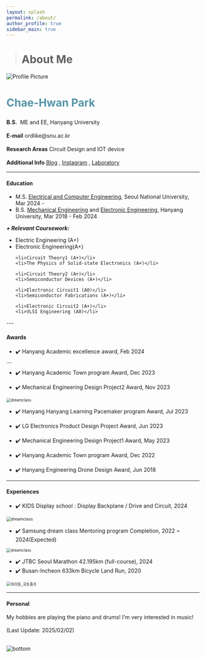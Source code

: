 ```yaml
---
layout: splash
permalink: /about/
author_profile: true
sidebar_main: true
---
```


> # About Me
<html>
<head>
    <title>My Profile</title>
    <link rel="stylesheet" href="style.css">
    <style>
        .profile-info {
            line-height: 1.5; /* 줄 간격을 조정합니다. */
        }
    </style>
</head>
<body>
    <div class="profile-container">
        <div class="profile-image-container">
            <img src="./../assets/new_images/ORD.jpg" alt="Profile Picture" class="profile-image">
        </div>
        <div class="profile-info">
            <p><h1 style="color: #5695A8;">Chae-Hwan Park</h1></p>
            <p><strong>B.S.</strong>&nbsp;&nbsp;ME and EE, Hanyang University</p>
            <p><strong>E-mail</strong> ordlike@snu.ac.kr</p>
            <p><strong>Research Areas</strong> Circuit Design and IOT device</p>
            <p><strong>Additional Info</strong> <a href="https://blog.naver.com/ordlike">Blog</a> , <a href="https://instagram.com/chae_wanny?igshid=ZDc4ODBmN[jlmNQ==">Instagram</a> , <a href="https://sites.google.com/view/snu-acelab">Laboratory</a></p>
            <!-- 기타 추가 정보 입력 -->
        </div>
    </div>
</body>
</html>




---

#### Education
- M.S. [Electrical and Computer Engineering](https://ece.snu.ac.kr/), Seoul National University, Mar 2024 -
- B.S. [Mechanical Engineering](http://me.hanyang.ac.kr/) and [Electronic Engineering](http://ee.hanyang.ac.kr/), Hanyang University, Mar 2018 - Feb 2024

***+ Relevant Coursework:*** 

<ul>
    <li>Electric Engineering (A+)</li>
    <li>Electronic Engineering(A+)</li>

    <li>Circuit Theory1 (A+)</li>
    <li>The Physics of Solid-state Electronics (A+)</li>
    
    <li>Circuit Theory2 (A+)</li>
    <li>Semiconductor Devices (A+)</li>
    
    <li>Electronic Circuit1 (A0)</li>
    <li>Semiconductor Fabrications (A+)</li>
    
    <li>Electronic Circuit2 (A+)</li>
    <li>VLSI Engineering (A0)</li>
  </ul>
---

#### Awards 
- ✔️ Hanyang Academic excellence award, Feb 2024

<img src="./../images/about/graduate_award.jpg" alt="dreamclass" style="zoom: 16%;" />  

- ✔️ Hanyang Academic Town program Award, Dec 2023

- ✔️ Mechanical Engineering Design Project2 Award, Nov 2023 

<img src="./../images/about/awards.png" alt="dreamclass" style="zoom: 70%;" />  

- ✔️ Hanyang Hanyang Learning Pacemaker program Award, Jul 2023

- ✔️ LG Electronics Product Design Project Award, Jun 2023

- ✔️ Mechanical Engineering Design Project1 Award, May 2023 

- ✔️ Hanyang Academic Town program Award, Dec 2022

- ✔️ Hanyang Engineering Drone Design Award, Jun 2018 

---

#### Experiences
- ✔️ KIDS Display school : Display Backplane / Drive and Circuit, 2024 

<img src="./../images/about/KIDSschool.png" alt="dreamclass" style="zoom: 75%;" /> 

- ✔️ Samsung dream class Mentoring program Completion, 2022 ~ 2024(Expected)

<img src="./../images/about/dreamclass2.png" alt="dreamclass" style="zoom: 70%;" />

- ✔️ JTBC Seoul Marathon 42.195km (full-course), 2024
- ✔️ Busan-Incheon 633km Bicycle Land Run, 2020

<img src="./../images/about/마라톤_국토종주.png" alt="마라톤_국토종주" style="zoom:70%;" />

---

#### Personal
My hobbies are playing the piano and drums! I'm very interested in music! 
<br>
<br>
(Last Update: 2025/02/02)

<br>![bottom](./../images/about/bottom.jpg)
